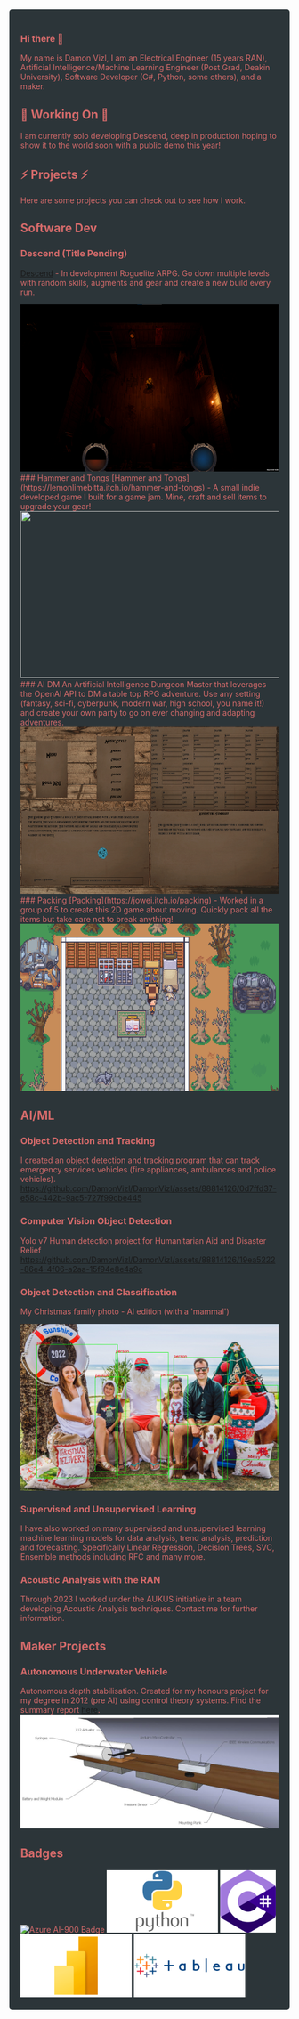 <div style="background-color: #2C3539; color: #D46A6A; padding: 20px; border-radius: 5px;">

### Hi there 👋
My name is Damon Vizl, I am an Electrical Engineer (15 years RAN), Artificial Intelligence/Machine Learning Engineer (Post Grad, Deakin University), Software Developer (C#, Python, some others), and a maker. 

## 🌱 Working On 🌱
I am currently solo developing Descend, deep in production hoping to show it to the world soon with a public demo this year! 
  
## ⚡ Projects ⚡
Here are some projects you can check out to see how I work.
  
## Software Dev
### Descend (Title Pending)
[Descend](https://lemonlimebitta.itch.io/drogue) - In development Roguelite ARPG. Go down multiple levels with random skills, augments and gear and create a new build every run. 

<img src = Drogue.png height = 300 width = 500>
### Hammer and Tongs
[Hammer and Tongs](https://lemonlimebitta.itch.io/hammer-and-tongs) - A small indie developed game I built for a game jam. Mine, craft and sell items to upgrade your gear!  
<img src = HammerAndTongs.png height = 300 width = 500>
### AI DM 
An Artificial Intelligence Dungeon Master that leverages the OpenAI API to DM a table top RPG adventure. Use any setting (fantasy, sci-fi, cyberpunk, modern war, high school, you name it!) and create your own party to go on ever changing and adapting adventures.   
<img src = AIDM.PNG height = 300 width = 500>
### Packing
[Packing](https://jowei.itch.io/packing) - Worked in a group of 5 to create this 2D game about moving. Quickly pack all the items but take care not to break anything!  
<img src = Packing.png height = 300 width = 500>

## AI/ML 
### Object Detection and Tracking 
I created an object detection and tracking program that can track emergency services vehicles (fire appliances, ambulances and police vehicles). 
https://github.com/DamonVizl/DamonVizl/assets/88814126/0d7ffd37-e58c-442b-9ac5-727f99cbe445

### Computer Vision Object Detection
Yolo v7 Human detection project for Humanitarian Aid and Disaster Relief
https://github.com/DamonVizl/DamonVizl/assets/88814126/19ea5222-86e4-4f06-a2aa-15f94e8e4a9c

### Object Detection and Classification
My Christmas family photo - AI edition (with a 'mammal')

<img src = MyFamilyPhotoWithBoxes.jpg style = "display: flex; justify-content: center; align-items: center; height:300px;  width: 500px;">

### Supervised and Unsupervised Learning
I have also worked on many supervised and unsupervised learning machine learning models for data analysis, trend analysis, prediction and forecasting. Specifically Linear Regression, Decision Trees, SVC, Ensemble methods including RFC and many more. 

### Acoustic Analysis with the RAN
Through 2023 I worked under the AUKUS initiative in a team developing Acoustic Analysis techniques. Contact me for further information. 
 
## Maker Projects
### Autonomous Underwater Vehicle
Autonomous depth stabilisation. Created for my honours project for my degree in 2012 (pre AI) using control theory systems. Find the summary report [here](SummaryReport.pdf).\
<img src = SummaryReport.jpg style="width: 200 px;">



## Badges

<img src="https://user-images.githubusercontent.com/88814126/236190196-1b57c635-8046-4f95-9f56-01c11a7d659f.png" alt="Azure AI-900 Badge" width="100" height="100">
<img src = Python.png style="width: 200px; display: inline-block;">
<img src = CSharp.png style="width: 100px; display: inline-block;">
<img src = PowerBI.png style="width: 200px; display: inline-block;">
<img src = Tableau.png style="width: 200px; display: inline-block;">


</div>
<!--
**DamonVizl/DamonVizl** is a ✨ _special_ ✨ repository because its `README.md` (this file) appears on your GitHub profile.

Here are some ideas to get you started:

- 🔭 I’m currently working on ...
- 🌱 I’m currently learning ...
- 👯 I’m looking to collaborate on ...
- 🤔 I’m looking for help with ...
- 💬 Ask me about ...
- 📫 How to reach me: ...
- 😄 Pronouns: ...
- ⚡ Fun fact: ...
-->
